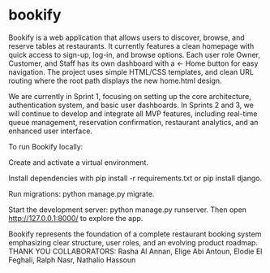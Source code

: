 # bookify
Bookify is a web application that allows users to discover, browse, and reserve tables at restaurants. It currently features a clean homepage with quick access to sign-up, log-in, and browse options. Each user role Owner, Customer, and Staff has its own dashboard with a ← Home button for easy navigation. The project uses simple HTML/CSS templates, and clean URL routing where the root path displays the new home.html design.

We are currently in Sprint 1, focusing on setting up the core architecture, authentication system, and basic user dashboards.
In Sprints 2 and 3, we will continue to develop and integrate all MVP features, including real-time queue management, reservation confirmation, restaurant analytics, and an enhanced user interface.

To run Bookify locally:

Create and activate a virtual environment.

Install dependencies with pip install -r requirements.txt or pip install django.

Run migrations: python manage.py migrate.

Start the development server: python manage.py runserver.
Then open http://127.0.0.1:8000/
 to explore the app.

Bookify represents the foundation of a complete restaurant booking system emphasizing clear structure, user roles, and an evolving product roadmap.
THANK YOU
COLLABORATORS: Rasha Al Annan, Elige Abi Antoun, Elodie El Feghali, Ralph Nasr, Nathalio Hassoun
